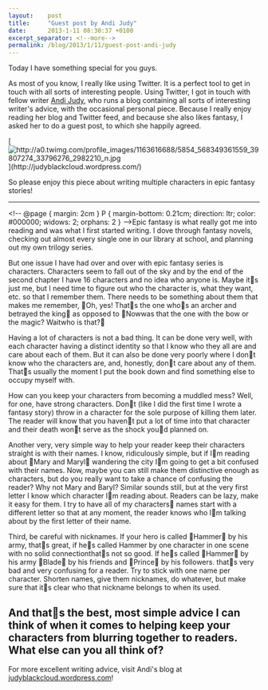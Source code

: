 ```yaml
---
layout:    post
title:     "Guest post by Andi Judy"
date:      2013-1-11 08:30:37 +0100
excerpt_separator: <!--more-->
permalink: /blog/2013/1/11/guest-post-andi-judy
---
```


Today I have something special for you guys.

As most of you know, I really like using Twitter. It is a perfect tool to get in touch with all sorts of interesting people. Using Twitter, I got in touch with fellow writer [Andi Judy](https://twitter.com/Judyblackcloud), who runs a blog containing all sorts of interesting writer's advice, with the occasional personal piece. Because I really enjoy reading her blog and Twitter feed, and because she also likes fantasy, I asked her to do a guest post, to which she happily agreed.

<!--more-->[<img alt="http://a0.twimg.com/profile_images/1163616688/5854_568349361559_39807274_33796276_2982210_n.jpg" src="http://a0.twimg.com/profile_images/1163616688/5854_568349361559_39807274_33796276_2982210_n.jpg" />](http://judyblackcloud.wordpress.com/)
So please enjoy this piece about writing multiple characters in epic fantasy stories!

---

&lt;!--
@page { margin: 2cm }
P { margin-bottom: 0.21cm; direction: ltr; color: #000000; widows: 2; orphans: 2 }
--&gt;Epic fantasy is what really got me into reading and was what I first started writing. I dove through fantasy novels, checking out almost every single one in our library at school, and planning out my own trilogy series.

But one issue I have had over and over with epic fantasy series is characters. Characters seem to fall out of the sky and by the end of the second chapter I have 16 characters and no idea who anyone is. Maybe its just me, but I need time to figure out who the character is, what they want, etc. so that I remember them. There needs to be something about them that makes me remember, Oh, yes! Thats the one whos an archer and betrayed the king as opposed to Nowwas that the one with the bow or the magic? Waitwho is that?

Having a lot of characters is not a bad thing. It can be done very well, with each character having a distinct identity so that I know who they all are and care about each of them. But it can also be done very poorly where I dont know who the characters are, and, honestly, dont care about any of them. Thats usually the moment I put the book down and find something else to occupy myself with.

How can you keep your characters from becoming a muddled mess? Well, for one, have strong characters. Dont (like I did the first time I wrote a fantasy story) throw in a character for the sole purpose of killing them later. The reader will know that you havent put a lot of time into that character and their death wont serve as the shock youd planned on.

Another very, very simple way to help your reader keep their characters straight is with their names. I know, ridiculously simple, but if Im reading about Mary and Maryl wandering the city Im going to get a bit confused with their names. Now, maybe you can still make them distinctive enough as characters, but do you really want to take a chance of confusing the reader? Why not Mary and Baryl? Similar sounds still, but at the very first letter I know which character Im reading about. Readers can be lazy, make it easy for them. I try to have all of my characters names start with a different letter so that at any moment, the reader knows who Im talking about by the first letter of their name.

Third, be careful with nicknames. If your hero is called Hammer by his army, thats great, if hes called Hammer by one character in one scene with no solid connectionthats not so good. If hes called Hammer by his army Blade by his friends and Prince by his followers. thats very bad and very confusing for a reader. Try to stick with one name per character. Shorten names, give them nicknames, do whatever, but make sure that its clear who that nickname belongs to when its used.

And thats the best, most simple advice I can think of when it comes to helping keep your characters from blurring together to readers. What else can you all think of?
---

For more excellent writing advice, visit Andi's blog at [judyblackcloud.wordpress.com](http://judyblackcloud.wordpress.com)!

